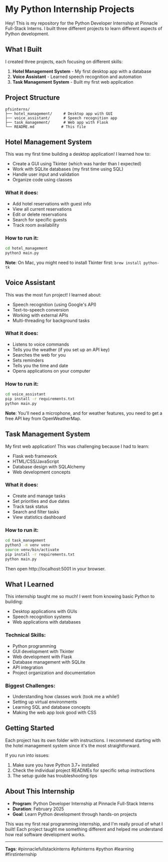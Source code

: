 # My Python Internship Projects

Hey! This is my repository for the Python Developer Internship at Pinnacle Full-Stack Interns. I built three different projects to learn different aspects of Python development.

## What I Built

I created three projects, each focusing on different skills:

1. **Hotel Management System** - My first desktop app with a database
2. **Voice Assistant** - Learned speech recognition and automation
3. **Task Management System** - Built my first web application

## Project Structure

```
pfsinterns/
├── hotel_management/     # Desktop app with GUI
├── voice_assistant/      # Speech recognition app
├── task_management/      # Web app with Flask
└── README.md            # This file
```

## Hotel Management System

This was my first time building a desktop application! I learned how to:
- Create a GUI using Tkinter (which was harder than I expected)
- Work with SQLite databases (my first time using SQL)
- Handle user input and validation
- Organize code using classes

### What it does:
- Add hotel reservations with guest info
- View all current reservations
- Edit or delete reservations
- Search for specific guests
- Track room availability

### How to run it:
```bash
cd hotel_management
python3 main.py
```

**Note**: On Mac, you might need to install Tkinter first: `brew install python-tk`

## Voice Assistant

This was the most fun project! I learned about:
- Speech recognition (using Google's API)
- Text-to-speech conversion
- Working with external APIs
- Multi-threading for background tasks

### What it does:
- Listens to voice commands
- Tells you the weather (if you set up an API key)
- Searches the web for you
- Sets reminders
- Tells you the time and date
- Opens applications on your computer

### How to run it:
```bash
cd voice_assistant
pip install -r requirements.txt
python main.py
```

**Note**: You'll need a microphone, and for weather features, you need to get a free API key from OpenWeatherMap.

## Task Management System

My first web application! This was challenging because I had to learn:
- Flask web framework
- HTML/CSS/JavaScript
- Database design with SQLAlchemy
- Web development concepts

### What it does:
- Create and manage tasks
- Set priorities and due dates
- Track task status
- Search and filter tasks
- View statistics dashboard

### How to run it:
```bash
cd task_management
python3 -m venv venv
source venv/bin/activate
pip install -r requirements.txt
python main.py
```
Then open http://localhost:5001 in your browser.

## What I Learned

This internship taught me so much! I went from knowing basic Python to building:
- Desktop applications with GUIs
- Speech recognition systems
- Web applications with databases

### Technical Skills:
- Python programming
- GUI development with Tkinter
- Web development with Flask
- Database management with SQLite
- API integration
- Project organization and documentation

### Biggest Challenges:
- Understanding how classes work (took me a while!)
- Setting up virtual environments
- Learning SQL and database concepts
- Making the web app look good with CSS

## Getting Started

Each project has its own folder with instructions. I recommend starting with the hotel management system since it's the most straightforward.

If you run into issues:
1. Make sure you have Python 3.7+ installed
2. Check the individual project READMEs for specific setup instructions
3. The setup guide has troubleshooting tips

## About This Internship

- **Program**: Python Developer Internship at Pinnacle Full-Stack Interns
- **Duration**: February 2025
- **Goal**: Learn Python development through hands-on projects

This was my first real programming internship, and I'm really proud of what I built! Each project taught me something different and helped me understand how real software development works.

---

**Tags**: #pinnaclefullstackinterns #pfsinterns #python #learning #firstinternship

